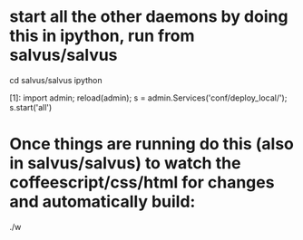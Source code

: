 # start all the other daemons by doing this in ipython, run from salvus/salvus

cd salvus/salvus
ipython

[1]:  import admin; reload(admin); s = admin.Services('conf/deploy_local/'); s.start('all')

# Once things are running do this (also in salvus/salvus) to watch the coffeescript/css/html for changes and automatically build:

./w
